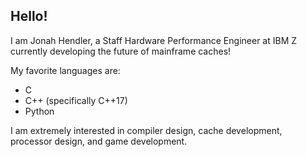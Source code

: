 ## Hello!

I am Jonah Hendler, a Staff Hardware Performance Engineer at IBM Z currently developing the future of mainframe caches!

My favorite languages are:
* C
* C++ (specifically C++17)
* Python

I am extremely interested in compiler design, cache development, processor design, and game development.
